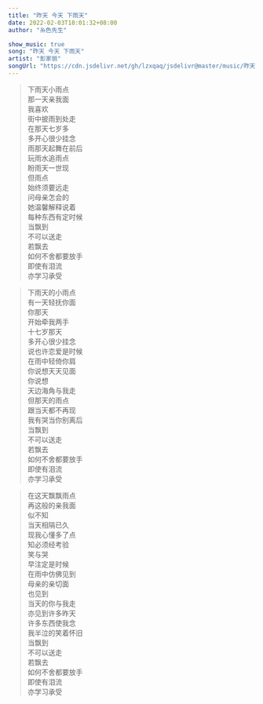```yaml
---
title: "昨天 今天 下雨天"
date: 2022-02-03T18:01:32+08:00
author: "糸色先生"

show_music: true
song: "昨天 今天 下雨天"
artist: "彭家丽"
songUrl: "https://cdn.jsdelivr.net/gh/lzxqaq/jsdelivr@master/music/昨天·今天·下雨天-彭家丽.mp3"
---
```


> 下雨天小雨点  
那一天亲我面  
我喜欢  
街中披雨到处走  
在那天七岁多  
多开心很少挂念  
雨那天起舞在前后  
玩雨水追雨点  
盼雨天一世现  
但雨点  
始终须要远走  
问母亲怎会的  
她温馨解释说着  
每种东西有定时候  
当飘到  
不可以送走  
若飘去  
如何不舍都要放手  
即使有泪流  
亦学习承受  

> 下雨天的小雨点  
有一天轻抚你面  
你那天  
开始牵我两手  
十七岁那天  
多开心很少挂念  
说也许恋爱是时候  
在雨中轻倚你肩  
你说想天天见面  
你说想  
天边海角与我走  
但那天的雨点  
跟当天都不再现  
我有哭当你别离后  
当飘到  
不可以送走  
若飘去  
如何不舍都要放手  
即使有泪流  
亦学习承受  

> 在这天飘飘雨点  
再这般的亲我面  
似不知    
当天相隔已久  
现我心懂多了点  
知必须经考验  
笑与哭  
早注定是时候  
在雨中仿佛见到  
母亲的亲切面  
也见到  
当天的你与我走  
亦见到许多昨天  
许多东西使我念  
我半泣的笑着怀旧  
当飘到  
不可以送走  
若飘去  
如何不舍都要放手  
即使有泪流  
亦学习承受  
